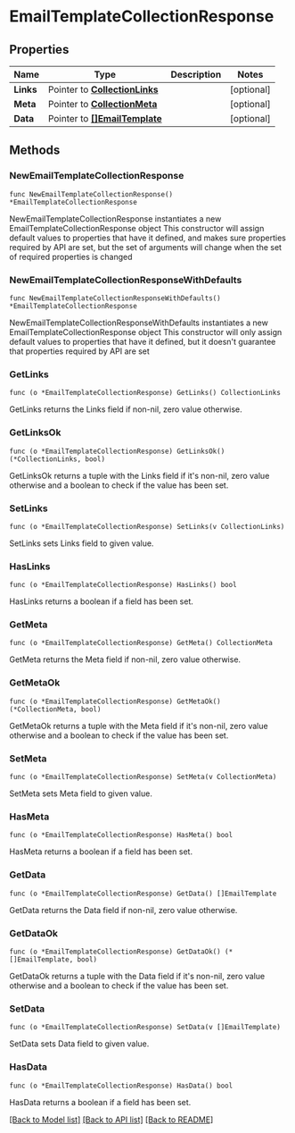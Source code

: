 # EmailTemplateCollectionResponse

## Properties

Name | Type | Description | Notes
------------ | ------------- | ------------- | -------------
**Links** | Pointer to [**CollectionLinks**](CollectionLinks.md) |  | [optional] 
**Meta** | Pointer to [**CollectionMeta**](CollectionMeta.md) |  | [optional] 
**Data** | Pointer to [**[]EmailTemplate**](EmailTemplate.md) |  | [optional] 

## Methods

### NewEmailTemplateCollectionResponse

`func NewEmailTemplateCollectionResponse() *EmailTemplateCollectionResponse`

NewEmailTemplateCollectionResponse instantiates a new EmailTemplateCollectionResponse object
This constructor will assign default values to properties that have it defined,
and makes sure properties required by API are set, but the set of arguments
will change when the set of required properties is changed

### NewEmailTemplateCollectionResponseWithDefaults

`func NewEmailTemplateCollectionResponseWithDefaults() *EmailTemplateCollectionResponse`

NewEmailTemplateCollectionResponseWithDefaults instantiates a new EmailTemplateCollectionResponse object
This constructor will only assign default values to properties that have it defined,
but it doesn't guarantee that properties required by API are set

### GetLinks

`func (o *EmailTemplateCollectionResponse) GetLinks() CollectionLinks`

GetLinks returns the Links field if non-nil, zero value otherwise.

### GetLinksOk

`func (o *EmailTemplateCollectionResponse) GetLinksOk() (*CollectionLinks, bool)`

GetLinksOk returns a tuple with the Links field if it's non-nil, zero value otherwise
and a boolean to check if the value has been set.

### SetLinks

`func (o *EmailTemplateCollectionResponse) SetLinks(v CollectionLinks)`

SetLinks sets Links field to given value.

### HasLinks

`func (o *EmailTemplateCollectionResponse) HasLinks() bool`

HasLinks returns a boolean if a field has been set.

### GetMeta

`func (o *EmailTemplateCollectionResponse) GetMeta() CollectionMeta`

GetMeta returns the Meta field if non-nil, zero value otherwise.

### GetMetaOk

`func (o *EmailTemplateCollectionResponse) GetMetaOk() (*CollectionMeta, bool)`

GetMetaOk returns a tuple with the Meta field if it's non-nil, zero value otherwise
and a boolean to check if the value has been set.

### SetMeta

`func (o *EmailTemplateCollectionResponse) SetMeta(v CollectionMeta)`

SetMeta sets Meta field to given value.

### HasMeta

`func (o *EmailTemplateCollectionResponse) HasMeta() bool`

HasMeta returns a boolean if a field has been set.

### GetData

`func (o *EmailTemplateCollectionResponse) GetData() []EmailTemplate`

GetData returns the Data field if non-nil, zero value otherwise.

### GetDataOk

`func (o *EmailTemplateCollectionResponse) GetDataOk() (*[]EmailTemplate, bool)`

GetDataOk returns a tuple with the Data field if it's non-nil, zero value otherwise
and a boolean to check if the value has been set.

### SetData

`func (o *EmailTemplateCollectionResponse) SetData(v []EmailTemplate)`

SetData sets Data field to given value.

### HasData

`func (o *EmailTemplateCollectionResponse) HasData() bool`

HasData returns a boolean if a field has been set.


[[Back to Model list]](../README.md#documentation-for-models) [[Back to API list]](../README.md#documentation-for-api-endpoints) [[Back to README]](../README.md)



